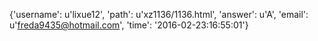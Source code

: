 {'username': u'lixue12', 'path': u'xz1136/1136.html', 'answer': u'A', 'email': u'freda9435@hotmail.com', 'time': '2016-02-23:16:55:01'}